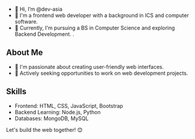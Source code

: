 - 👋 Hi, I’m @dev-asia
- 👀 I'm a frontend web developer with a background in ICS and computer software.
- 🌱 Currently, I'm pursuing a BS in Computer Science and exploring Backend Development.
.

## About Me
- 🌱 I'm passionate about creating user-friendly web interfaces.
- 💼 Actively seeking opportunities to work on web development projects.

## Skills

- Frontend: HTML, CSS, JavaScript, Bootstrap
- Backend Learning: Node.js, Python
- Databases: MongoDB, MySQL

Let's build the web together! 😊



